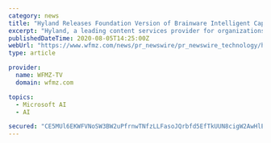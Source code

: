 ```yaml
---
category: news
title: "Hyland Releases Foundation Version of Brainware Intelligent Capture"
excerpt: "Hyland, a leading content services provider for organizations across the globe, announces Brainware Foundation, the latest release of Hyland's intelligent data extraction and text"
publishedDateTime: 2020-08-05T14:25:00Z
webUrl: "https://www.wfmz.com/news/pr_newswire/pr_newswire_technology/hyland-releases-foundation-version-of-brainware-intelligent-capture/article_9e694b5d-3d3c-5562-9de9-c3aaff952d98.html"
type: article

provider:
  name: WFMZ-TV
  domain: wfmz.com

topics:
  - Microsoft AI
  - AI

secured: "CE5MUl6EKWFVNoSW3BW2uPfrnwTNfzLLFasoJQrbfd5EfTkUUN8cigW2AwHlErBWgIU400wNVmOTK1vpqNA/8MG7MT1D9gw6Q3gH2l9J9bZXKO/wK17lNjvR2PsU5Os9UbCNOAeKnDvKpxl6jpLerhP3Db3s97RIEQ2tts/8S/mpmlPpn2wlo+SrWNOTcRp+isaxmWb4LG+a6X5o7EfQH5ESsOClFNkj9/vorz2mHl9SWAZ3ad7DTbxtRO7pwr1AGh6S4ymSiV8xImhAygqZLI2z7dpGtTObBCO+QgTNOp7+p9FQm8+TvZeYsewJRPZFcwaREJVeRVpC/JqZ30Io9w==;Wr8ck45nKhtX0zhg/OkpYw=="
---
```


